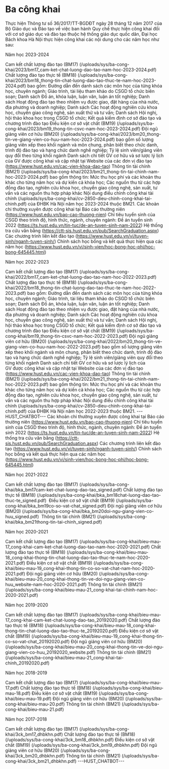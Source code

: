 # Ba công khai
Thực hiện Thông tư số 36/2017/TT-BGDĐT ngày 28 tháng 12 năm 2017 của Bộ Giáo dục và Đào tạo về việc ban hành Quy chế thực hiện công khai đối với cơ sở giáo dục và đào tạo thuộc hệ thống giáo dục quốc dân, Đại học Bách khoa Hà Nội thực hiện công khai các nội dung cho các năm học như sau:

Năm học 2023-2024

Cam kết chất lượng đào tạo (BM17) (/uploads/sys/ba-cong-khai/2023/bm17_cam-ket-chat-luong-dao-tao-nam-hoc-2023-2024.pdf)
Chất lượng đào tạo thực tế (BM18) (/uploads/sys/ba-cong-khai/2023/bm18_thong-tin-chat-luong-dao-tao-thuc-te-nam-hoc-2023-2024.pdf) bao gồm: Đường dẫn đến danh sách các môn học của từng khóa học, chuyên ngành; Giáo trình, tài liệu tham khảo do CSGD tổ chức biên soạn; Danh sách Đồ án, khóa luận, luận văn, luận án tốt nghiệp; Danh sách Hoạt động đào tạo theo nhiệm vụ được giao, đặt hàng của nhà nước, địa phương và doanh nghiệp; Danh sách Các hoạt động nghiên cứu khoa học, chuyển giao công nghệ, sản xuất thử và tư vấn; Danh sách Hội nghị, hội thảo khoa học trong CSGD tổ chức; Kết quả kiểm định cơ sở đào tạo và chương trình đào tạo
Điều kiện cơ sở vật chất (BM19) (/uploads/sys/ba-cong-khai/2023/bm19_thong-tin-csvc-nam-hoc-2023-2024.pdf)
Đội ngũ giảng viên cơ hữu (BM20) (/uploads/sys/ba-cong-khai/2023/bm20_thong-tin-ve-giang-vien-co-huu-nam-hoc-2023-2024.pdf) bao gồm số lượng giảng viên xếp theo khối ngành và môn chung, phân biết theo chức danh, trình độ đào tạo và hạng chức danh nghề nghiệp; Tỷ lệ sinh viên/giảng viên quy đổi theo từng khối ngành
Danh sách chi tiết GV cơ hữu và sơ lược lý lịch của GV được công khai và cập nhật tại Website của các đơn vị đào tạo (https://www.hust.edu.vn/cac-vien-khoa-dao-tao)
Thông tin tài chính (BM21) (/uploads/sys/ba-cong-khai/2023/bm21_thong-tin-tai-chinh-nam-hoc-2023-2024.pdf) bao gồm thông tin: Mức thu học phí và các khoản thu khác cho từng năm học và dự kiến cả khóa học; Các nguồn thu từ các hợp đồng đào tạo, nghiên cứu khoa học, chuyển giao công nghệ, sản xuất, tư vấn và các nguồn thu hợp pháp khác
Nội dung điều chỉnh công khai tài chính (/uploads/sys/ba-cong-khai/cv-2850-dieu-chinh-cong-khai-tai-chinh.pdf) của ĐHBK Hà Nội năm học 2023-2024 thuộc BM21. Các khoản chi thường xuyên được công khai tại Báo cáo thường niên (https://www.hust.edu.vn/bao-cao-thuong-nien)
Chỉ tiêu tuyển sinh của CSGD theo trình độ, hình thức, ngành, chuyên ngành: Đề án tuyển sinh 2022 (https://ts.hust.edu.vn/tin-tuc/de-an-tuyen-sinh-nam-2022)
Hệ thống tra cứu văn bằng (https://ctt-sis.hust.edu.vn/pub/SearchGraduation.aspx)
Các chương trình liên kết đào tạo (https://www.hust.edu.vn/vi/tuyen-sinh/nganh-tuyen-sinh/)
Chính sách học bổng và kết quả thực hiện qua các năm học (https://www.hust.edu.vn/vi/sinh-vien/hoc-bong-hoc-phi/hoc-bong-645445.html)

Năm học 2022-2023

Cam kết chất lượng đào tạo (BM17) (/uploads/sys/ba-cong-khai/2022/bm17_cam-ket-chat-luong-dao-tao-nam-hoc-2022-2023.pdf)
Chất lượng đào tạo thực tế (BM18) (/uploads/sys/ba-cong-khai/2022/bm18_thong-tin-chat-luong-dao-tao-thuc-te-nam-hoc-2022-2023.pdf) bao gồm: Đường dẫn đến danh sách các môn học của từng khóa học, chuyên ngành; Giáo trình, tài liệu tham khảo do CSGD tổ chức biên soạn; Danh sách Đồ án, khóa luận, luận văn, luận án tốt nghiệp; Danh sách Hoạt động đào tạo theo nhiệm vụ được giao, đặt hàng của nhà nước, địa phương và doanh nghiệp; Danh sách Các hoạt động nghiên cứu khoa học, chuyển giao công nghệ, sản xuất thử và tư vấn; Danh sách Hội nghị, hội thảo khoa học trong CSGD tổ chức; Kết quả kiểm định cơ sở đào tạo và chương trình đào tạo
Điều kiện cơ sở vật chất (BM19) (/uploads/sys/ba-cong-khai/bm19_thong-tin-csvc-nam-hoc-2022-2023.pdf)
Đội ngũ giảng viên cơ hữu (BM20) (/uploads/sys/ba-cong-khai/2022/bm20_thong-tin-ve-giang-vien-co-huu-nam-hoc-2022-2023.pdf) bao gồm số lượng giảng viên xếp theo khối ngành và môn chung, phân biết theo chức danh, trình độ đào tạo và hạng chức danh nghề nghiệp; Tỷ lệ sinh viên/giảng viên quy đổi theo từng khối ngành
Danh sách chi tiết GV cơ hữu và sơ lược lý lịch của GV được công khai và cập nhật tại Website của các đơn vị đào tạo (https://www.hust.edu.vn/cac-vien-khoa-dao-tao)
Thông tin tài chính (BM21) (/uploads/sys/ba-cong-khai/2022/bm21_thong-tin-tai-chinh-nam-hoc-2022-2023.pdf) bao gồm thông tin: Mức thu học phí và các khoản thu khác cho từng năm học và dự kiến cả khóa học; Các nguồn thu từ các hợp đồng đào tạo, nghiên cứu khoa học, chuyển giao công nghệ, sản xuất, tư vấn và các nguồn thu hợp pháp khác
Nội dung điều chỉnh công khai tài chính (/uploads/sys/ba-cong-khai/cv-2850-dieu-chinh-cong-khai-tai-chinh.pdf) của ĐHBK Hà Nội năm học 2022-2023 thuộc BM21. 
 ---HUST_CHATBOT---
Các khoản chi thường xuyên được công khai tại Báo cáo thường niên (https://www.hust.edu.vn/bao-cao-thuong-nien)
Chỉ tiêu tuyển sinh của CSGD theo trình độ, hình thức, ngành, chuyên ngành: Đề án tuyển sinh 2022 (https://ts.hust.edu.vn/tin-tuc/de-an-tuyen-sinh-nam-2022)
Hệ thống tra cứu văn bằng (https://ctt-sis.hust.edu.vn/pub/SearchGraduation.aspx)
Các chương trình liên kết đào tạo (https://www.hust.edu.vn/vi/tuyen-sinh/nganh-tuyen-sinh/)
Chính sách học bổng và kết quả thực hiện qua các năm học (https://www.hust.edu.vn/vi/sinh-vien/hoc-bong-hoc-phi/hoc-bong-645445.html)

Năm học 2021-2022

Cam kết chất lượng đào tạo (BM17) (/uploads/sys/ba-cong-khai/bka_bm17cam-ket-chat-luong-dao-tao_signed.pdf)
Chất lượng đào tạo thực tế (BM18) (/uploads/sys/ba-cong-khai/bka_bm18chat-luong-dao-tao-thuc-te_signed.pdf) 
Điều kiện cơ sở vật chất (BM19) (/uploads/sys/ba-cong-khai/bka_bm19co-so-vat-chat_signed.pdf)
Đội ngũ giảng viên cơ hữu (BM20) (/uploads/sys/ba-cong-khai/bka_bm20doi-ngu-giang-vien-co-huu_signed.pdf) 
Thông tin tài chính (BM21) (/uploads/sys/ba-cong-khai/bka_bm21thong-tin-tai-chinh_signed.pdf) 

Năm học 2020-2021

Cam kết chất lượng đào tạo (BM17) (/uploads/sys/ba-cong-khai/bieu-mau-17_cong-khai-cam-ket-chat-luong-dao-tao-nam-hoc-2020-2021.pdf)
Chất lượng đào tạo thực tế (BM18) (/uploads/sys/ba-cong-khai/bieu-mau-18_cong-khai-thong-tin-chat-luong-dao-tao-thuc-te-nam-hoc-2020-2021.pdf)
Điều kiện cơ sở vật chất (BM19) (/uploads/sys/ba-cong-khai/bieu-mau-19_cong-khai-thong-tin-co-so-vat-chat-nam-hoc-2020-2021.pdf)
Đội ngũ giảng viên cơ hữu (BM20) (/uploads/sys/ba-cong-khai/bieu-mau-20_cong-khai-thong-tin-ve-doi-ngu-giang-vien-co-huu_website-nam-hoc-2020-2021.pdf)
Thông tin tài chính (BM21) (/uploads/sys/ba-cong-khai/bieu-mau-21_cong-khai-tai-chinh-nam-hoc-2020-2021.pdf)

Năm học 2019-2020

Cam kết chất lượng đào tạo (BM17) (/uploads/sys/ba-cong-khai/bieu-mau-17_cong-khai-cam-ket-chat-luong-dao-tao_20192020.pdf)
Chất lượng đào tạo thực tế (BM18) (/uploads/sys/ba-cong-khai/bieu-mau-18_cong-khai-thong-tin-chat-luong-dao-tao-thuc-te_20192020.pdf)
Điều kiện cơ sở vật chất (BM19) (/uploads/sys/ba-cong-khai/bieu-mau-19_cong-khai-thong-tin-co-so-vat-chat_20192020.pdf)
Đội ngũ giảng viên cơ hữu (BM20) (/uploads/sys/ba-cong-khai/bieu-mau-20_cong-khai-thong-tin-ve-doi-ngu-giang-vien-co-huu_20192020_website.pdf)
Thông tin tài chính (BM21) (/uploads/sys/ba-cong-khai/bieu-mau-21_cong-khai-tai-chinh_20192020.pdf)

Năm học 2018-2019

Cam kết chất lượng đào tạo (BM17) (/uploads/sys/ba-cong-khai/bieu-mau-17.pdf)
Chất lượng đào tạo thực tế (BM18) (/uploads/sys/ba-cong-khai/bieu-mau-18.pdf)
Điều kiện cơ sở vật chất (BM19) (/uploads/sys/ba-cong-khai/bieu-mau-19.pdf)
Đội ngũ giảng viên cơ hữu (BM20) (/uploads/sys/ba-cong-khai/bieu-mau-20.pdf)
Thông tin tài chính (BM21) (/uploads/sys/ba-cong-khai/bieu-mau-21.pdf)

Năm học 2017-2018

Cam kết chất lượng đào tạo (BM17) (/uploads/sys/ba-cong-khai/3ck_bm17_dhbkhn.pdf)
Chất lượng đào tạo thực tế (BM18) (/uploads/sys/ba-cong-khai/3ck_bm18_dhbkhn.pdf)
Điều kiện cơ sở vật chất (BM19) (/uploads/sys/ba-cong-khai/3ck_bm19_dhbkhn.pdf)
Đội ngũ giảng viên cơ hữu (BM20) (/uploads/sys/ba-cong-khai/3ck_bm20_dhbkhn.pdf)
Thông tin tài chính (BM21) (/uploads/sys/ba-cong-khai/3ck_bm21_dhbkhn.pdf) 
 ---HUST_CHATBOT---